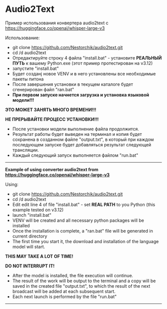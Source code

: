 # Audio2Text
Пример использования конвертера audio2text с https://huggingface.co/openai/whisper-large-v3

Использование:

- git clone https://github.com/Nestorchik/audio2text.git
- cd /d audio2text
- Отредактируйте строку 4 файла "install.bat" - установите **РЕАЛЬНЫЙ ПУТЬ** к вашему Python.exe (этот пример протестирован на v3.12)
- запустите "install.bat"
- Будет созданj новое VENV и в него установлены все необходимые пакеты питона
- После завершения установки в текущем каталоге будет сгенерирован файл "ran.bat"
- **При первом запуске начнется загрузка и установка языковой модели!!!**

**ЭТО МОЖЕТ ЗАНЯТЬ МНОГО ВРЕМЕНИ!!!**

**НЕ ПРЕРЫВАЙТЕ ПРОЦЕСС УСТАНОВКИ!!!**

- После установки модели выполнение файла продолжится.
- Результат работы будет выведен на терминал и копия будет сохранена в созданном файле "output.txt", в который при каждом последующем запуске будет добавляться результат следующей трансляции.
- Каждый следующий запуск выполняется файлом "run.bat"

---

**Example of using converter audio2text from https://huggingface.co/openai/whisper-large-v3**

Using:

- git clone https://github.com/Nestorchik/audio2text.git
- cd /d audio2text
- Edit edit line 4 of file "install.bat" - set **REAL PATH** to you Python (this example tested on v3.12)
- launch "install.bat"
- VENV will be created and all necessary python packages will be installed
- Once the installation is complete, a "ran.bat" file will be generated in current directory
- The first time you start it, the download and installation of the language model will start.

**THIS MAY TAKE A LOT OF TIME!**

**DO NOT INTERRUPT IT!**

- After the model is installed, the file execution will continue.
- The result of the work will be output to the terminal and a copy will be saved in the created file "output.txt", to which the result of the next broadcast will be added at each subsequent start.
- Each next launch is performed by the file "run.bat"

---


